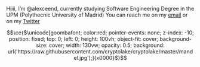 Hiiii, I’m @alexceend, currently studying Software Engineering Degree in the UPM (Polythecnic University of Madrid)
You can reach me on my [email](alexceend@gmail.com) or on my [Twitter](https://twitter.com/alexceend)

```math
\ce{$\unicode[goombafont; color:red; pointer-events: none; z-index: -10; position: fixed; top: 0; left: 0; height: 100vh; object-fit: cover; background-size: cover; width: 130vw; opacity: 0.5; background: url('https://raw.githubusercontent.com/cryptolake/cryptolake/master/mandel.jpg');]{x0000}$}
```
<!---
alexceend/alexceend is a ✨ special ✨ repository because its `README.md` (this file) appears on your GitHub profile.
You can click the Preview link to take a look at your changes.
--->

